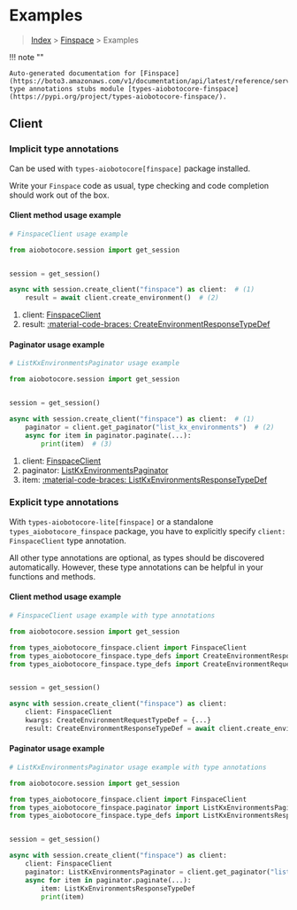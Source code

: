 # Examples

> [Index](../README.md) > [Finspace](./README.md) > Examples

!!! note ""

    Auto-generated documentation for [Finspace](https://boto3.amazonaws.com/v1/documentation/api/latest/reference/services/finspace.html#finspace)
    type annotations stubs module [types-aiobotocore-finspace](https://pypi.org/project/types-aiobotocore-finspace/).

## Client

### Implicit type annotations

Can be used with `types-aiobotocore[finspace]` package installed.

Write your `Finspace` code as usual,
type checking and code completion should work out of the box.



#### Client method usage example

```python
# FinspaceClient usage example

from aiobotocore.session import get_session


session = get_session()

async with session.create_client("finspace") as client:  # (1)
    result = await client.create_environment()  # (2)
```

1. client: [FinspaceClient](./client.md)
2. result: [:material-code-braces: CreateEnvironmentResponseTypeDef](./type_defs.md#createenvironmentresponsetypedef)



#### Paginator usage example

```python
# ListKxEnvironmentsPaginator usage example

from aiobotocore.session import get_session


session = get_session()

async with session.create_client("finspace") as client:  # (1)
    paginator = client.get_paginator("list_kx_environments")  # (2)
    async for item in paginator.paginate(...):
        print(item)  # (3)
```

1. client: [FinspaceClient](./client.md)
2. paginator: [ListKxEnvironmentsPaginator](./paginators.md#listkxenvironmentspaginator)
3. item: [:material-code-braces: ListKxEnvironmentsResponseTypeDef](./type_defs.md#listkxenvironmentsresponsetypedef)




### Explicit type annotations

With `types-aiobotocore-lite[finspace]`
or a standalone `types_aiobotocore_finspace` package, you have to explicitly specify
`client: FinspaceClient` type annotation.

All other type annotations are optional, as types should be discovered automatically.
However, these type annotations can be helpful in your functions and methods.


#### Client method usage example

```python
# FinspaceClient usage example with type annotations

from aiobotocore.session import get_session

from types_aiobotocore_finspace.client import FinspaceClient
from types_aiobotocore_finspace.type_defs import CreateEnvironmentResponseTypeDef
from types_aiobotocore_finspace.type_defs import CreateEnvironmentRequestTypeDef


session = get_session()

async with session.create_client("finspace") as client:
    client: FinspaceClient
    kwargs: CreateEnvironmentRequestTypeDef = {...}
    result: CreateEnvironmentResponseTypeDef = await client.create_environment(**kwargs)
```



#### Paginator usage example

```python
# ListKxEnvironmentsPaginator usage example with type annotations

from aiobotocore.session import get_session

from types_aiobotocore_finspace.client import FinspaceClient
from types_aiobotocore_finspace.paginator import ListKxEnvironmentsPaginator
from types_aiobotocore_finspace.type_defs import ListKxEnvironmentsResponseTypeDef


session = get_session()

async with session.create_client("finspace") as client:
    client: FinspaceClient
    paginator: ListKxEnvironmentsPaginator = client.get_paginator("list_kx_environments")
    async for item in paginator.paginate(...):
        item: ListKxEnvironmentsResponseTypeDef
        print(item)
```


